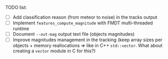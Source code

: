 TODO list:
- [ ] Add classification reason (from meteor to noise) in the tracks output
- [ ] Implement `features_compute_magnitude` with FMDT multi-threaded runtime
- [ ] Document `--out-mag` output text file (objects magnitudes)
- [ ] Improve magnitudes management in the tracking (keep array sizes per 
      objects + memory reallocations => like in C++ `std::vector`. What about
      creating a `vector` module in C for this?)
